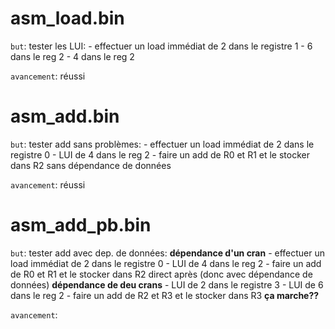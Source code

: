 # asm_load.bin
 `but`:  tester les LUI:
    - effectuer un load immédiat de 2 dans le registre 1
    - 6 dans le reg 2
    - 4 dans le reg 2

 `avancement`: réussi

# asm_add.bin
 `but`:  tester add sans problèmes:
    - effectuer un load immédiat de 2 dans le registre 0
    - LUI de 4 dans le reg 2
    - faire un add de R0 et R1 et le stocker dans R2 sans dépendance de données

 `avancement`: réussi

 # asm_add_pb.bin
 `but`:  tester add avec dep. de données:
      **dépendance d'un cran**
    - effectuer un load immédiat de 2 dans le registre 0
    - LUI de 4 dans le reg 2
    - faire un add de R0 et R1 et le stocker dans R2 direct après (donc avec dépendance de données)
      **dépendance de deu crans**
    - LUI de 2 dans le registre 3
    - LUI de 6 dans le reg 2
    - faire un add de R2 et R3 et le stocker dans R3 **ça marche??**

 `avancement`: 